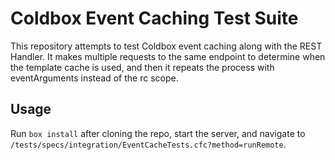 # Coldbox Event Caching Test Suite

This repository attempts to test Coldbox event caching along with the REST Handler. It makes multiple requests to the same endpoint to determine when the template cache is used, and then it repeats the process with eventArguments instead of the rc scope.

## Usage

Run `box install` after cloning the repo, start the server, and navigate to `/tests/specs/integration/EventCacheTests.cfc?method=runRemote`.